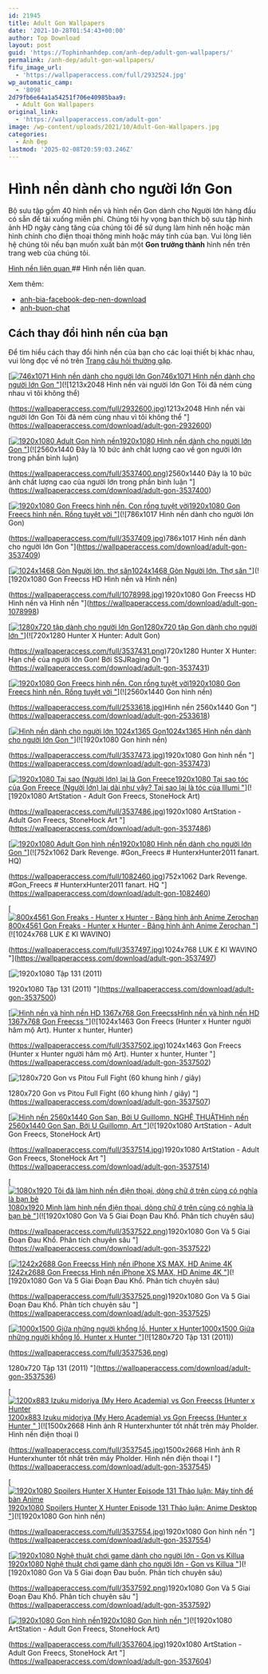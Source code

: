 ```yaml
---
id: 21945
title: Adult Gon Wallpapers
date: '2021-10-28T01:54:43+00:00'
author: Top Download
layout: post
guid: 'https://Tophinhanhdep.com/anh-dep/adult-gon-wallpapers/'
permalink: /anh-dep/adult-gon-wallpapers/
fifu_image_url:
  - 'https://wallpaperaccess.com/full/2932524.jpg'
wp_automatic_camp:
  - '8098'
2d79fb6e64a1a54251f706e40985baa9:
  - Adult Gon Wallpapers
original_link:
  - 'https://wallpaperaccess.com/adult-gon'
image: /wp-content/uploads/2021/10/Adult-Gon-Wallpapers.jpg
categories:
  - Ảnh Đẹp
lastmod: '2025-02-08T20:59:03.246Z'
---
```

# Hình nền dành cho người lớn Gon

Bộ sưu tập gồm 40 hình nền và hình nền Gon dành cho Người lớn hàng đầu có sẵn để tải xuống miễn phí. Chúng tôi hy vọng bạn thích bộ sưu tập hình ảnh HD ngày càng tăng của chúng tôi để sử dụng làm hình nền hoặc màn hình chính cho điện thoại thông minh hoặc máy tính của bạn. Vui lòng liên hệ chúng tôi nếu bạn muốn xuất bản một **Gon trưởng thành** hình nền trên trang web của chúng tôi.

[Hình nền liên quan ](#related) ## Hình nền liên quan.

   
 Xem thêm:

   
- [anh-bia-facebook-dep-nen-download](https://tophinhanhdep.com/anh-bia/anh-bia-facebook-dep-nen-download/)
- [anh-buon-chat](https://tophinhanhdep.com/hinh-anh-buon/anh-buon-chat/)

## Cách thay đổi hình nền của bạn

Để tìm hiểu cách thay đổi hình nền của bạn cho các loại thiết bị khác nhau, vui lòng đọc về nó trên [Trang câu hỏi thường gặp](https://tophinhanhdep.com/faq/).

  
[[![746x1071 Hình nền dành cho người lớn Gon](https://wallpaperaccess.com/full/2932524.jpg)746x1071 Hình nền dành cho người lớn Gon "](https://wallpaperaccess.com/download/adult-gon-2932524)](![1213x2048 Hình nền vài người lớn Gon Tôi đã ném cùng nhau vì tôi không thể)

(https://wallpaperaccess.com/full/2932600.jpg)1213x2048 Hình nền vài người lớn Gon Tôi đã ném cùng nhau vì tôi không thể "](https://wallpaperaccess.com/download/adult-gon-2932600)

[[![1920x1080 Adult Gon hình nền](https://wallpaperaccess.com/full/3537399.png)1920x1080 Hình nền dành cho người lớn Gon "](https://wallpaperaccess.com/download/adult-gon-3537399)](![2560x1440 Đây là 10 bức ảnh chất lượng cao về gon người lớn trong phần bình luận)

(https://wallpaperaccess.com/full/3537400.png)2560x1440 Đây là 10 bức ảnh chất lượng cao của người lớn trong phần bình luận "](https://wallpaperaccess.com/download/adult-gon-3537400)

[[![1920x1080 Gon Freecs hình nền.  Con rồng tuyệt vời](https://wallpaperaccess.com/full/2932419.jpg)1920x1080 Gon Freecs hình nền. Rồng tuyệt vời "](https://wallpaperaccess.com/download/adult-gon-2932419)](![786x1017 Hình nền dành cho người lớn Gon)

(https://wallpaperaccess.com/full/3537409.jpg)786x1017 Hình nền dành cho người lớn Gon "](https://wallpaperaccess.com/download/adult-gon-3537409)

[[![1024x1468 Gòn Người lớn.  thợ săn](https://wallpaperaccess.com/full/3537413.jpg)1024x1468 Gòn Người lớn. Thợ săn "](https://wallpaperaccess.com/download/adult-gon-3537413)](![1920x1080 Gon Freecss HD Hình nền và Hình nền)

(https://wallpaperaccess.com/full/1078998.jpg)1920x1080 Gon Freecss HD Hình nền và Hình nền "](https://wallpaperaccess.com/download/adult-gon-1078998)

[[![1280x720 tập dành cho người lớn Gon](https://wallpaperaccess.com/full/3537420.jpg)1280x720 tập Gon dành cho người lớn "](https://wallpaperaccess.com/download/adult-gon-3537420)](![720x1280 Hunter X Hunter: Adult Gon)

(https://wallpaperaccess.com/full/3537431.png)720x1280 Hunter X Hunter: Hạn chế của người lớn Gon! Bởi SSJRaging On "](https://wallpaperaccess.com/download/adult-gon-3537431)

[[![1920x1080 Gon Freecs hình nền.  Con rồng tuyệt vời](https://wallpaperaccess.com/full/3537444.jpg)1920x1080 Gon Freecs hình nền. Rồng tuyệt vời "](https://wallpaperaccess.com/download/adult-gon-3537444)](![2560x1440 Gon hình nền)

(https://wallpaperaccess.com/full/2533618.jpg)Hình nền 2560x1440 Gon "](https://wallpaperaccess.com/download/adult-gon-2533618)

[[![Hình nền dành cho người lớn 1024x1365 Gon](https://wallpaperaccess.com/full/1082447.jpg)1024x1365 Hình nền dành cho người lớn Gon "](https://wallpaperaccess.com/download/adult-gon-1082447)](![1920x1080 Gon hình nền)

(https://wallpaperaccess.com/full/3537473.jpg)1920x1080 Gon hình nền "](https://wallpaperaccess.com/download/adult-gon-3537473)

[[![1920x1080 Tại sao (Người lớn) lại là Gon Freece](https://wallpaperaccess.com/full/3537479.jpg)1920x1080 Tại sao tóc của Gon Freece (Người lớn) lại dài như vậy? Tại sao lại là tóc của Illumi "](https://wallpaperaccess.com/download/adult-gon-3537479)](![1920x1080 ArtStation - Adult Gon Freecs, StoneHock Art)

(https://wallpaperaccess.com/full/3537486.jpg)1920x1080 ArtStation - Adult Gon Freecs, StoneHock Art "](https://wallpaperaccess.com/download/adult-gon-3537486)

[[![1920x1080 Adult Gon hình nền](https://wallpaperaccess.com/full/3537490.jpg)1920x1080 Hình nền dành cho người lớn Gon "](https://wallpaperaccess.com/download/adult-gon-3537490)](![752x1062 Dark Revenge.  #Gon_Freecs # HunterxHunter2011 fanart.  HQ)

(https://wallpaperaccess.com/full/1082460.jpg)752x1062 Dark Revenge. #Gon\_Freecs # HunterxHunter2011 fanart. HQ "](https://wallpaperaccess.com/download/adult-gon-1082460)

[[![800x4561 Gon Freaks - Hunter x Hunter - Bảng hình ảnh Anime Zerochan](https://wallpaperaccess.com/full/3537492.jpg)800x4561 Gon Freaks - Hunter x Hunter - Bảng hình ảnh Anime Zerochan "](https://wallpaperaccess.com/download/adult-gon-3537492)](![1024x768 LUK £ KI WAVINO)

(https://wallpaperaccess.com/full/3537497.jpg)1024x768 LUK £ KI WAVINO "](https://wallpaperaccess.com/download/adult-gon-3537497)

[![1920x1080 Tập 131 (2011)](https://wallpaperaccess.com/full/3537500.png)

1920x1080 Tập 131 (2011) "](https://wallpaperaccess.com/download/adult-gon-3537500)

[[![Hình nền và hình nền HD 1367x768 Gon Freecss](https://wallpaperaccess.com/full/783810.png)Hình nền và hình nền HD 1367x768 Gon Freecss "](https://wallpaperaccess.com/download/adult-gon-783810)](![1024x1463 Gon Freecs (Hunter x Hunter người hâm mộ Art).  Hunter x hunter, Hunter)

(https://wallpaperaccess.com/full/3537502.jpg)1024x1463 Gon Freecs (Hunter x Hunter người hâm mộ Art). Hunter x hunter, Hunter "](https://wallpaperaccess.com/download/adult-gon-3537502)

[![1280x720 Gon vs Pitou Full Fight (60 khung hình / giây)](https://wallpaperaccess.com/full/3537507.jpg)

1280x720 Gon vs Pitou Full Fight (60 khung hình / giây) "](https://wallpaperaccess.com/download/adult-gon-3537507)

[[![Hình nền 2560x1440 Gon San, Bởi U Guillomn, NGHỆ THUẬT](https://wallpaperaccess.com/full/3537513.jpg)Hình nền 2560x1440 Gon San, Bởi U Guillomn, Art "](https://wallpaperaccess.com/download/adult-gon-3537513)](![1920x1080 ArtStation - Adult Gon Freecs, StoneHock Art)

(https://wallpaperaccess.com/full/3537514.jpg)1920x1080 ArtStation - Adult Gon Freecs, StoneHock Art "](https://wallpaperaccess.com/download/adult-gon-3537514)

[[![1080x1920 Tôi đã làm hình nền điện thoại, dòng chữ ở trên cùng có nghĩa là bạn bè](https://wallpaperaccess.com/full/3537520.jpg)1080x1920 Mình làm hình nền điện thoại, dòng chữ ở trên cùng có nghĩa là bạn bè "](https://wallpaperaccess.com/download/adult-gon-3537520)](![1920x1080 Gon Và 5 Giai Đoạn Đau Khổ.  Phân tích chuyên sâu)

(https://wallpaperaccess.com/full/3537522.png)1920x1080 Gon Và 5 Giai Đoạn Đau Khổ. Phân tích chuyên sâu "](https://wallpaperaccess.com/download/adult-gon-3537522)

[[![1242x2688 Gon Freecss Hình nền iPhone XS MAX, HD Anime 4K](https://wallpaperaccess.com/full/1857160.jpg)1242x2688 Gon Freecss Hình nền iPhone XS MAX, HD Anime 4K "](https://wallpaperaccess.com/download/adult-gon-1857160)](![1920x1080 Gon Và 5 Giai Đoạn Đau Khổ.  Phân tích chuyên sâu)

(https://wallpaperaccess.com/full/3537525.png)1920x1080 Gon Và 5 Giai Đoạn Đau Khổ. Phân tích chuyên sâu "](https://wallpaperaccess.com/download/adult-gon-3537525)

[[![1000x1500 Giữa những người khổng lồ.  Hunter x Hunter](https://wallpaperaccess.com/full/3537530.jpg)1000x1500 Giữa những người khổng lồ. Hunter x Hunter "](https://wallpaperaccess.com/download/adult-gon-3537530)](![1280x720 Tập 131 (2011))

(https://wallpaperaccess.com/full/3537536.png)

1280x720 Tập 131 (2011) "](https://wallpaperaccess.com/download/adult-gon-3537536)

[[![1200x883 Izuku midoriya (My Hero Academia) vs Gon Freecss (Hunter x Hunter](https://wallpaperaccess.com/full/3537538.jpg)1200x883 Izuku midoriya (My Hero Academia) vs Gon Freecss (Hunter x Hunter " ](https://wallpaperaccess.com/download/adult-gon-3537538)](![1500x2668 Hình ảnh R Hunterxhunter tốt nhất trên máy Pholder.  Hình nền điện thoại I)

(https://wallpaperaccess.com/full/3537545.jpg)1500x2668 Hình ảnh R Hunterxhunter tốt nhất trên máy Pholder. Hình nền điện thoại I "](https://wallpaperaccess.com/download/adult-gon-3537545)

[[![1920x1080 Spoilers Hunter X Hunter Episode 131 Thảo luận: Máy tính để bàn Anime](https://wallpaperaccess.com/full/3537547.jpg)1920x1080 Spoilers Hunter X Hunter Episode 131 Thảo luận: Anime Desktop "](https://wallpaperaccess.com/download/adult-gon-3537547)](![1920x1080 Gon hình nền)

(https://wallpaperaccess.com/full/3537554.jpg)1920x1080 Gon hình nền "](https://wallpaperaccess.com/download/adult-gon-3537554)

[[![1920x1080 Nghệ thuật chơi game dành cho người lớn - Gon vs Killua](https://wallpaperaccess.com/full/3537569.jpg)1920x1080 Nghệ thuật chơi game dành cho người lớn - Gon vs Killua "](https://wallpaperaccess.com/download/adult-gon-3537569)](![1920x1080 Gon Và 5 Giai đoạn Đau buồn.  Phân tích chuyên sâu)

(https://wallpaperaccess.com/full/3537592.png)1920x1080 Gon Và 5 Giai Đoạn Đau Khổ. Phân tích chuyên sâu "](https://wallpaperaccess.com/download/adult-gon-3537592)

[[![1920x1080 Gon hình nền](https://wallpaperaccess.com/full/3537597.jpg)1920x1080 Gon hình nền "](https://wallpaperaccess.com/download/adult-gon-3537597)](![1920x1080 ArtStation - Adult Gon Freecs, StoneHock Art)

(https://wallpaperaccess.com/full/3537604.jpg)1920x1080 ArtStation - Adult Gon Freecs, StoneHock Art "](https://wallpaperaccess.com/download/adult-gon-3537604)
